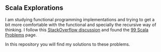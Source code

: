 ## Scala Explorations

I am studying functional programming implementations and trying to get a
bit more comfortable with the functional and specially the recursive way of thinking.
I follow this [StackOverflow discussion](http://stackoverflow.com/questions/9772631/small-and-good-scala-projects-to-learn-scala-especially-functional-programmin)
and found the [99 Scala Problems](http://aperiodic.net/phil/scala/s-99/) page.

In this repository you will find my solutions to these problems.
